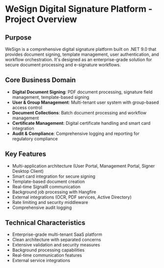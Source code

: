 # WeSign Digital Signature Platform - Project Overview

## Purpose
WeSign is a comprehensive digital signature platform built on .NET 9.0 that provides document signing, template management, user authentication, and workflow orchestration. It's designed as an enterprise-grade solution for secure document processing and e-signature workflows.

## Core Business Domain
- **Digital Document Signing**: PDF document processing, signature field management, template-based signing
- **User & Group Management**: Multi-tenant user system with group-based access control
- **Document Collections**: Batch document processing and workflow management
- **Certificate Management**: Digital certificate handling and smart card integration
- **Audit & Compliance**: Comprehensive logging and reporting for regulatory compliance

## Key Features
- Multi-application architecture (User Portal, Management Portal, Signer Desktop Client)
- Smart card integration for secure signing
- Template-based document creation
- Real-time SignalR communication
- Background job processing with Hangfire
- External integrations (OCR, PDF services, Active Directory)
- Rate limiting and security middleware
- Comprehensive audit logging

## Technical Characteristics
- Enterprise-grade multi-tenant SaaS platform
- Clean architecture with separated concerns
- Extensive validation and security measures
- Background processing capabilities
- Real-time communication features
- External service integrations